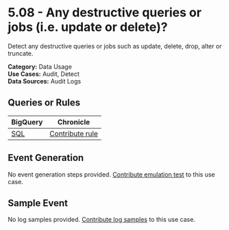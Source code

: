 # 5.08 - Any destructive queries or jobs (i.e. update or delete)?
Detect any destructive queries or jobs such as update, delete, drop, alter or truncate.


**Category:** Data Usage
</br>
**Use Cases:** Audit, Detect
</br>
**Data Sources:** Audit Logs
</br>

## Queries or Rules
BigQuery | Chronicle |
--- | --- |
[SQL](../../sql/5_08_BQ_queries_destructive.sql) | [Contribute rule](../../CONTRIBUTING.md)

## Event Generation
No event generation steps provided. [Contribute emulation test](../../CONTRIBUTING.md) to this use case.

## Sample Event
No log samples provided. [Contribute log samples](../../CONTRIBUTING.md) to this use case.

